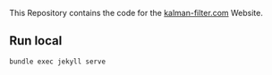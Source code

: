 This Repository contains the code for the [kalman-filter.com](http://kalman-filter.com) Website.

## Run local

    bundle exec jekyll serve
